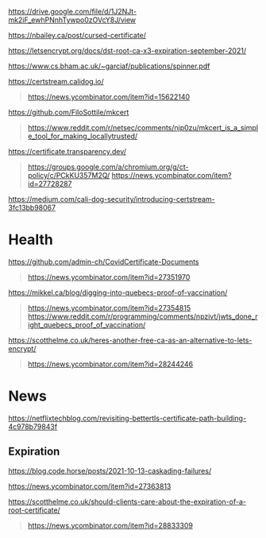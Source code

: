 https://drive.google.com/file/d/1J2NJt-mk2iF_ewhPNnhTywpo0zOVcY8J/view

https://nbailey.ca/post/cursed-certificate/

https://letsencrypt.org/docs/dst-root-ca-x3-expiration-september-2021/

https://www.cs.bham.ac.uk/~garciaf/publications/spinner.pdf

https://certstream.calidog.io/
> https://news.ycombinator.com/item?id=15622140

https://github.com/FiloSottile/mkcert
> https://www.reddit.com/r/netsec/comments/njp0zu/mkcert_is_a_simple_tool_for_making_locallytrusted/

https://certificate.transparency.dev/
> https://groups.google.com/a/chromium.org/g/ct-policy/c/PCkKU357M2Q/
> https://news.ycombinator.com/item?id=27728287

https://medium.com/cali-dog-security/introducing-certstream-3fc13bb98067

# Health
https://github.com/admin-ch/CovidCertificate-Documents
> https://news.ycombinator.com/item?id=27351970

https://mikkel.ca/blog/digging-into-quebecs-proof-of-vaccination/
> https://news.ycombinator.com/item?id=27354815
> https://www.reddit.com/r/programming/comments/npzivt/jwts_done_right_quebecs_proof_of_vaccination/

https://scotthelme.co.uk/heres-another-free-ca-as-an-alternative-to-lets-encrypt/
> https://news.ycombinator.com/item?id=28244246

# News
https://netflixtechblog.com/revisiting-bettertls-certificate-path-building-4c978b79843f

## Expiration
https://blog.code.horse/posts/2021-10-13-caskading-failures/

https://news.ycombinator.com/item?id=27363813

https://scotthelme.co.uk/should-clients-care-about-the-expiration-of-a-root-certificate/
> https://news.ycombinator.com/item?id=28833309
